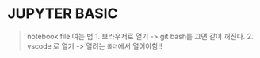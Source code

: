 # JUPYTER BASIC

>
>   notebook file 여는 법
>       1. 브라우저로 열기 -> git bash를 끄면 같이 꺼진다. 
>       2. vscode 로 열기 -> 열려는 `폴더`에서 열어야함!!
>
>